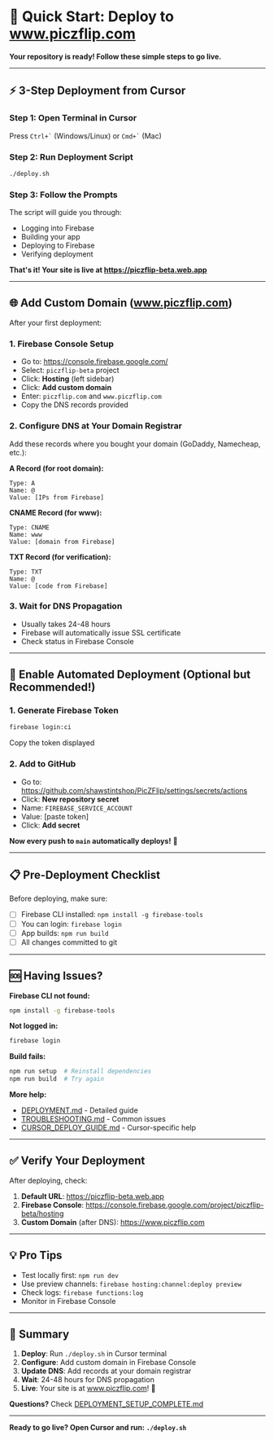 # 🚀 Quick Start: Deploy to www.piczflip.com

**Your repository is ready! Follow these simple steps to go live.**

---

## ⚡ 3-Step Deployment from Cursor

### Step 1: Open Terminal in Cursor
Press `` Ctrl+` `` (Windows/Linux) or `` Cmd+` `` (Mac)

### Step 2: Run Deployment Script
```bash
./deploy.sh
```

### Step 3: Follow the Prompts
The script will guide you through:
- Logging into Firebase
- Building your app
- Deploying to Firebase
- Verifying deployment

**That's it! Your site is live at https://piczflip-beta.web.app**

---

## 🌐 Add Custom Domain (www.piczflip.com)

After your first deployment:

### 1. Firebase Console Setup
- Go to: https://console.firebase.google.com/
- Select: `piczflip-beta` project
- Click: **Hosting** (left sidebar)
- Click: **Add custom domain**
- Enter: `piczflip.com` and `www.piczflip.com`
- Copy the DNS records provided

### 2. Configure DNS at Your Domain Registrar
Add these records where you bought your domain (GoDaddy, Namecheap, etc.):

**A Record (for root domain):**
```
Type: A
Name: @
Value: [IPs from Firebase]
```

**CNAME Record (for www):**
```
Type: CNAME
Name: www
Value: [domain from Firebase]
```

**TXT Record (for verification):**
```
Type: TXT
Name: @
Value: [code from Firebase]
```

### 3. Wait for DNS Propagation
- Usually takes 24-48 hours
- Firebase will automatically issue SSL certificate
- Check status in Firebase Console

---

## 🤖 Enable Automated Deployment (Optional but Recommended!)

### 1. Generate Firebase Token
```bash
firebase login:ci
```
Copy the token displayed

### 2. Add to GitHub
- Go to: https://github.com/shawstintshop/PicZFlip/settings/secrets/actions
- Click: **New repository secret**
- Name: `FIREBASE_SERVICE_ACCOUNT`
- Value: [paste token]
- Click: **Add secret**

**Now every push to `main` automatically deploys!** 🎉

---

## 📋 Pre-Deployment Checklist

Before deploying, make sure:

- [ ] Firebase CLI installed: `npm install -g firebase-tools`
- [ ] You can login: `firebase login`
- [ ] App builds: `npm run build`
- [ ] All changes committed to git

---

## 🆘 Having Issues?

**Firebase CLI not found:**
```bash
npm install -g firebase-tools
```

**Not logged in:**
```bash
firebase login
```

**Build fails:**
```bash
npm run setup  # Reinstall dependencies
npm run build  # Try again
```

**More help:**
- [DEPLOYMENT.md](./DEPLOYMENT.md) - Detailed guide
- [TROUBLESHOOTING.md](./TROUBLESHOOTING.md) - Common issues
- [CURSOR_DEPLOY_GUIDE.md](./CURSOR_DEPLOY_GUIDE.md) - Cursor-specific help

---

## ✅ Verify Your Deployment

After deploying, check:

1. **Default URL**: https://piczflip-beta.web.app
2. **Firebase Console**: https://console.firebase.google.com/project/piczflip-beta/hosting
3. **Custom Domain** (after DNS): https://www.piczflip.com

---

## 💡 Pro Tips

- Test locally first: `npm run dev`
- Use preview channels: `firebase hosting:channel:deploy preview`
- Check logs: `firebase functions:log`
- Monitor in Firebase Console

---

## 🎯 Summary

1. **Deploy**: Run `./deploy.sh` in Cursor terminal
2. **Configure**: Add custom domain in Firebase Console
3. **Update DNS**: Add records at your domain registrar
4. **Wait**: 24-48 hours for DNS propagation
5. **Live**: Your site is at www.piczflip.com! 🚀

**Questions?** Check [DEPLOYMENT_SETUP_COMPLETE.md](./DEPLOYMENT_SETUP_COMPLETE.md)

---

**Ready to go live? Open Cursor and run: `./deploy.sh`**
